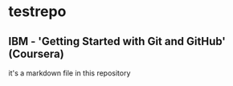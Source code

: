 # testrepo

## IBM - 'Getting Started with Git and GitHub' (Coursera)

it's a markdown file in this repository
